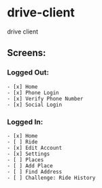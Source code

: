 # drive-client
drive client


## Screens:

### Logged Out:

    - [x] Home
    - [x] Phone Login
    - [x] Verify Phone Number
    - [x] Social Login

### Logged In:

    - [x] Home
    - [ ] Ride
    - [x] Edit Account
    - [x] Settings
    - [ ] Places
    - [ ] Add Place
    - [ ] Find Address
    - [ ] Challenge: Ride History